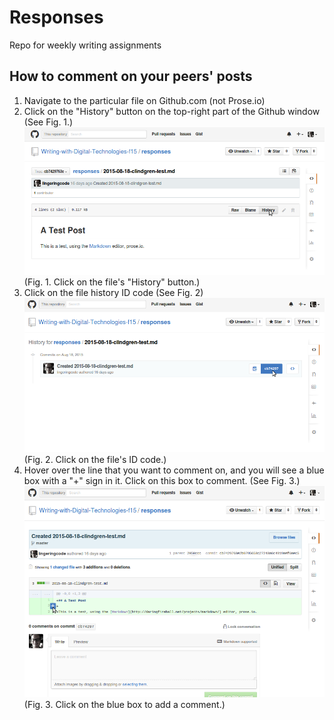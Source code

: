 # Responses
Repo for weekly writing assignments

## How to comment on your peers' posts

1. Navigate to the particular file on Github.com (not Prose.io)
2. Click on the "History" button on the top-right part of the Github window (See Fig. 1.)
![Click file "History" button](/images/Selection_065.png)
(Fig. 1. Click on the file's "History" button.)
3. Click on the file history ID code (See Fig. 2)
![Click on the file's ID code.](/images/Selection_066.png)
(Fig. 2. Click on the file's ID code.)
4. Hover over the line that you want to comment on, and you will see a blue box with a "+" sign in it. Click on this box to comment. (See Fig. 3.)
![Click on the blue box to comment on that line.](/images/Selection_067.png)
(Fig. 3. Click on the blue box to add a comment.)





